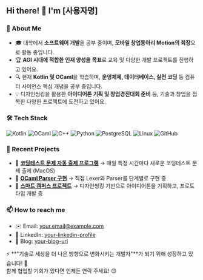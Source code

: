 ## Hi there! 👋 I'm [사용자명]

### 🚀 About Me
- 🎓 대학에서 **소프트웨어 개발**을 공부 중이며, **모바일 창업동아리 Motion의 회장**으로 활동 중입니다.
- 🏆 **AGI 시대에 적합한 인재 양성을 목표**로 교육 및 다양한 개발 프로젝트를 진행하고 있어요.
- 🔍 현재 **Kotlin 및 OCaml**을 학습하며, **운영체제, 데이터베이스, 실전 코딩** 등 컴퓨터 사이언스 핵심 개념을 공부 중입니다.
- 💡 디자인씽킹을 활용한 **아이디어톤 기획 및 창업경진대회 준비** 등, 기술과 창업을 접목한 다양한 프로젝트에 도전하고 있어요.

### 🛠 Tech Stack
![Kotlin](https://img.shields.io/badge/Kotlin-0095D5?style=flat&logo=kotlin&logoColor=white)
![OCaml](https://img.shields.io/badge/OCaml-EF7A00?style=flat&logo=ocaml&logoColor=white)
![C++](https://img.shields.io/badge/C++-00599C?style=flat&logo=cplusplus&logoColor=white)
![Python](https://img.shields.io/badge/Python-3776AB?style=flat&logo=python&logoColor=white)
![PostgreSQL](https://img.shields.io/badge/PostgreSQL-336791?style=flat&logo=postgresql&logoColor=white)
![Linux](https://img.shields.io/badge/Linux-FCC624?style=flat&logo=linux&logoColor=black)
![GitHub](https://img.shields.io/badge/GitHub-181717?style=flat&logo=github&logoColor=white)

### 📌 Recent Projects
- 🔹 **[코딩테스트 문제 자동 출제 프로그램](https://github.com/your-repo)** → 매일 특정 시간마다 새로운 코딩테스트 문제 출제 (MacOS)
- 🔹 **[OCaml Parser 구현](https://github.com/your-repo)** → 직접 Lexer와 Parser를 단계별로 구현 중
- 🔹 **[스마트 캠퍼스 프로젝트](https://github.com/your-repo)** → 디자인씽킹 기반으로 아이디어톤을 기획하고, 프로토타입 개발 중

### 📫 How to reach me
- ✉️ Email: your.email@example.com
- 🔗 LinkedIn: [your-linkedin-profile](https://www.linkedin.com/in/your-profile/)
- 📝 Blog: [your-blog-url](https://yourblog.com/)

⚡ **"기술로 세상을 더 나은 방향으로 변화시키는 개발자"**가 되기 위해 성장하고 있습니다! 🚀  
함께 협업할 기회가 있다면 언제든 연락 주세요! 😊  
